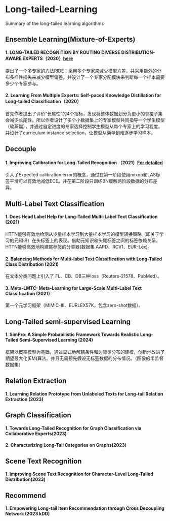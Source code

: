 
# Long-tailed-Learning
Summary of the long-tailed learning algorithms
## Ensemble Learning(Mixture-of-Experts)
#### 1. LONG-TAILED RECOGNITION BY ROUTING DIVERSE DISTRIBUTION-AWARE EXPERTS（2020）[here](https://blog.csdn.net/weixin_41246832/article/details/126959807?spm=1001.2014.3001.5501)

提出了一个多专家的方法RIDE：采用多个专家来减少模型方差，并采用额外的分布多样性损失来减少模型偏差。并设计了一个专家分配模块来判断每一个样本需要多少个专家参与。

#### 2. Learning From Multiple Experts: Self-paced Knowledge Distillation for Long-tailed Classification（2020）

首先作者提出了评价“长尾性”的4个指标，发现将整体数据划分为更小的邻接子集会减少长尾性。所以作者设计了多个小数据集上的专家模型共同指导一个学生模型（软蒸馏），并通过自定进度的专家选择控制学生模型从每个专家上的学习程度。并设计了curriculum instance selection，让模型从简单到难逐步学习样本。

## Decouple
#### 1. Improving Calibration for Long-Tailed Recognition （2021）[For detailed](https://blog.csdn.net/weixin_41246832/article/details/127335796?spm=1001.2014.3001.5501)

引入了Expected calibration error的概念，通过在第一阶段使用mixup和LAS标签平滑可以有效地减低ECE。并在第二阶段只训练BN缓解两阶段数据的分布差异。

## Multi-Label Text Classification
#### 1. Does Head Label Help for Long-Tailed Multi-Label Text Classification (2021)

HTTN能够有效地检测从少量样本学习到大量样本学习的模型转换策略（即关于学习的元知识）在头标签上的表现。借助元知识和头尾标签之间的标签依赖关系，HTTN能够高效地构建尾标签的分类器(数据集 AAPD、RCV1、EUR-Lex)。
#### 2. Balancing Methods for Multi-label Text Classification with Long-Tailed Class Distribution (2021)

在文本分类问题上引入了 FL、CB、DB三种loss（Reuters-21578、PubMed）。

#### 3. Meta-LMTC: Meta-Learning for Large-Scale Multi-Label Text Classification (2021)

第一个元学习框架（MIMIC-III、EURLEX57K，包含zero-shot数据）。

## Long-Tailed semi-supervised Learning
#### 1. SimPro: A Simple Probabilistic Framework Towards Realistic Long-Tailed Semi-Supervised Learning (2024)

框架以概率模型为基础，通过显式地解耦条件和边际类分布的建模，创新地改进了期望最大化(EM)算法。并且无需预先假设无标签数据的分布情况。（图像的半监督数据集）

## Relation Extraction
#### 1. Learning Relation Prototype from Unlabeled Texts for Long-tail Relation Extraction (2023)


## Graph Classification

#### 1. Towards Long-Tailed Recognition for Graph Classification via Collaborative Experts(2023)

#### 2. Characterizing Long-Tail Categories on Graphs(2023)


## Scene Text Recognition
#### 1. Improving Scene Text Recognition for Character-Level Long-Tailed Distribution(2023)


## Recommend
#### 1. Empowering Long-tail Item Recommendation through Cross Decoupling Network (2023 kDD)

